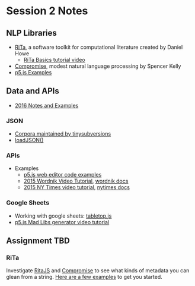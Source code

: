# Session 2 Notes

## NLP Libraries
* [RiTa](https://rednoise.org/rita/), a software toolkit for computational literature created by Daniel Howe
  * [RiTa Basics tutorial video](https://youtu.be/lIPEvh8HbGQ)
* [Compromise](https://github.com/spencermountain/compromise), modest natural language processing by Spencer Kelly
* [p5.js Examples](https://editor.p5js.org/a2zitp/collections/oG3L-OLvGP)

## Data and APIs
* [2016 Notes and Examples](http://shiffman.net/a2z/data-apis/)

### JSON
* [Corpora maintained by tinysubversions](https://github.com/dariusk/corpora)
* [loadJSON()](https://p5js.org/reference/#/p5/loadJSON)

### APIs
* Examples
    * [p5.js web editor code examples](https://editor.p5js.org/a2zitp/collections/cgfJWhpsE)
    * [2015 Wordnik Video Tutorial](https://youtu.be/YsgdUaOrFnQ), [wordnik docs](http://developer.wordnik.com/)
    * [2015 NY Times video tutorial](https://youtu.be/IMne3LY4bks), [nytimes docs](https://developer.nytimes.com/)

### Google Sheets
* Working with google sheets: [tabletop.js](https://github.com/jsoma/tabletop)
* [p5.js Mad Libs generator video tutorial]((https://thecodingtrain.com/CodingChallenges/039-madlibs.html)!)


## Assignment TBD
### RiTa
Investigate [RitaJS](https://github.com/dhowe/RiTaJS) and [Compromise](https://github.com/spencermountain/compromise) to see what kinds of metadata you can glean from a string.  [Here are a few examples](https://editor.p5js.org/a2zitp/collections/oG3L-OLvGP) to get you started.